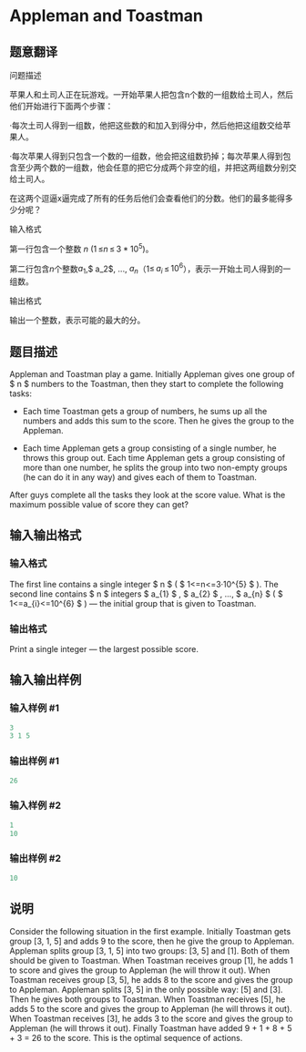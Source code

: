 # Appleman and Toastman

## 题意翻译

问题描述

苹果人和土司人正在玩游戏。一开始苹果人把包含n个数的一组数给土司人，然后他们开始进行下面两个步骤：

·每次土司人得到一组数，他把这些数的和加入到得分中，然后他把这组数交给苹果人。

·每次苹果人得到只包含一个数的一组数，他会把这组数扔掉；每次苹果人得到包含至少两个数的一组数，他会任意的把它分成两个非空的组，并把这两组数分别交给土司人。

在这两个逗逼x逼完成了所有的任务后他们会查看他们的分数。他们的最多能得多少分呢？

输入格式

第一行包含一个整数 $n$ ($1$ ≤$n$ ≤ $3*10^5$)。

第二行包含$n$个整数$a_1$,$ a_2$, ..., $a_n$（$1$≤ $a_i$ ≤ $10^6$），表示一开始土司人得到的一组数。

输出格式

输出一个整数，表示可能的最大的分。

## 题目描述

Appleman and Toastman play a game. Initially Appleman gives one group of $ n $ numbers to the Toastman, then they start to complete the following tasks:

- Each time Toastman gets a group of numbers, he sums up all the numbers and adds this sum to the score. Then he gives the group to the Appleman.

- Each time Appleman gets a group consisting of a single number, he throws this group out. Each time Appleman gets a group consisting of more than one number, he splits the group into two non-empty groups (he can do it in any way) and gives each of them to Toastman.

After guys complete all the tasks they look at the score value. What is the maximum possible value of score they can get?

## 输入输出格式

### 输入格式

The first line contains a single integer $ n $ ( $ 1<=n<=3·10^{5} $ ). The second line contains $ n $ integers $ a_{1} $ , $ a_{2} $ , ..., $ a_{n} $ ( $ 1<=a_{i}<=10^{6} $ ) — the initial group that is given to Toastman.

### 输出格式

Print a single integer — the largest possible score.

## 输入输出样例

### 输入样例 #1

```cpp
3
3 1 5

```
### 输出样例 #1

```cpp
26

```
### 输入样例 #2

```cpp
1
10

```
### 输出样例 #2

```cpp
10

```
## 说明

Consider the following situation in the first example. Initially Toastman gets group \[3, 1, 5\] and adds 9 to the score, then he give the group to Appleman. Appleman splits group \[3, 1, 5\] into two groups: \[3, 5\] and \[1\]. Both of them should be given to Toastman. When Toastman receives group \[1\], he adds 1 to score and gives the group to Appleman (he will throw it out). When Toastman receives group \[3, 5\], he adds 8 to the score and gives the group to Appleman. Appleman splits \[3, 5\] in the only possible way: \[5\] and \[3\]. Then he gives both groups to Toastman. When Toastman receives \[5\], he adds 5 to the score and gives the group to Appleman (he will throws it out). When Toastman receives \[3\], he adds 3 to the score and gives the group to Appleman (he will throws it out). Finally Toastman have added 9 + 1 + 8 + 5 + 3 = 26 to the score. This is the optimal sequence of actions.

